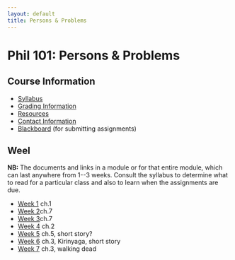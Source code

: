 ```yaml
---
layout: default
title: Persons & Problems
---
```


# Phil 101: Persons & Problems

 

## Course Information
+ [Syllabus](Syllabus2016.pdf)
+ [Grading Information](/Teaching/Grading/)
+ [Resources](/Teaching/Resources/)
+ [Contact Information](/Contact)
+ [Blackboard](http://blackboard.njcu.edu) (for submitting assignments)



## Weel

**NB:** The documents and links in a module or for that entire module, which can last anywhere from 1--3 weeks. Consult the syllabus to determine what to read for a particular class and also to learn when the assignments are due. 

+ [Week 1](/Teaching/Examined/Intro) ch.1
+ [Week 2](/Teaching/Examined/Meaning)ch.7
+ [Week 3](/Teaching/Examined/Meaning)ch.7
+ [Week 4](/Teaching/Examined/God) ch.2
+ [Week 5](/Teaching/Examined/FreeWill) ch.5, short story?
+ [Week 6](/Teaching/Examined/Ethics) ch.3, Kirinyaga, short story
+ [Week 7](/Teaching/Examined/Applied) ch.3, walking dead


